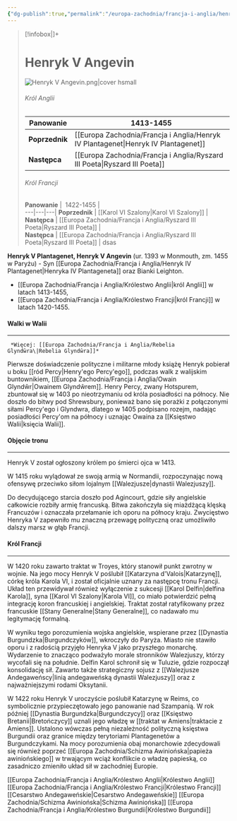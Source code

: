 ```yaml
---
{"dg-publish":true,"permalink":"/europa-zachodnia/francja-i-anglia/henryk-v-angevin/"}
---
```



> [!infobox|]+
> # Henryk V Angevin  
> ![Henryk V Angevin.png|cover hsmall](/img/user/images/Henryk%20V%20Angevin.png)  
> ###### Król Anglii  
> **Panowanie** |  1413-1455 |  
> ---|---|  
> **Poprzednik** | [[Europa Zachodnia/Francja i Anglia/Henryk IV Plantagenet\|Henryk IV Plantagenet]] |  
> **Następca** | [[Europa Zachodnia/Francja i Anglia/Ryszard III Poeta\|Ryszard III Poeta]] |  
> ###### Król Francji  
> **Panowanie** |  1422-1455 |  
> ---|---|---|
> **Poprzednik** | [[Karol VI Szalony\|Karol VI Szalony]] |  
> **Następca** | [[Europa Zachodnia/Francja i Anglia/Ryszard III Poeta\|Ryszard III Poeta]] |  
> **Następca** | [[Europa Zachodnia/Francja i Anglia/Ryszard III Poeta\|Ryszard III Poeta]] |  dsas




**Henryk V Plantagenet, Henryk V Angevin** (ur. 1393 w Monmouth, zm. 1455 w Paryżu) - Syn [[Europa Zachodnia/Francja i Anglia/Henryk IV Plantagenet\|Henryka IV Plantageneta]] oraz Bianki Leighton.
- [[Europa Zachodnia/Francja i Anglia/Królestwo Anglii\|król Anglii]] w latach 1413-1455, 
- [[Europa Zachodnia/Francja i Anglia/Królestwo Francji\|król Francji]] w latach 1420-1455. 


#### Walki w Walii
---
	 *Więcej: [[Europa Zachodnia/Francja i Anglia/Rebelia Glyndŵra\|Rebelia Glyndŵra]]*
Pierwsze doświadczenie polityczne i militarne młody książę Henryk pobierał u boku [[ród Percy\|Henry'ego Percy'ego]], podczas walk z walijskim buntownikiem, [[Europa Zachodnia/Francja i Anglia/Owain Glyndŵr\|Owainem Glyndŵrem]]. Henry Percy, zwany Hotspurem, zbuntował się w 1403 po nieotrzymaniu od króla posiadłości na północy. Nie doszło do bitwy pod Shrewsbury, ponieważ bano się porażki z połączonymi siłami Percy'ego i Glyndwra, dlatego w 1405 podpisano rozejm, nadając posiadłości Percy'om na północy i uznając Owaina za [[Księstwo Walii\|księcia Walii]]. 

#### Objęcie tronu
---
Henryk V został ogłoszony królem po śmierci ojca w 1413. 

W 1415 roku wylądował ze swoją armią w Normandii, rozpoczynając nową ofensywę przeciwko siłom lojalnym [[Walezjusze\|dynastii Walezjuszy]]. 

Do decydującego starcia doszło pod Agincourt, gdzie siły angielskie całkowicie rozbiły armię francuską. Bitwa zakończyła się miażdżącą klęską Francuzów i oznaczała przełamanie ich oporu na północy kraju. Zwycięstwo Henryka V zapewniło mu znaczną przewagę polityczną oraz umożliwiło dalszy marsz w głąb Francji.

#### Król Francji
---
W 1420 roku zawarto traktat w Troyes, który stanowił punkt zwrotny w wojnie. Na jego mocy Henryk V poślubił [[Katarzyna d'Valois\|Katarzynę]], córkę króla Karola VI, i został oficjalnie uznany za następcę tronu Francji. Układ ten przewidywał również wyłączenie z sukcesji [[Karol Delfin\|delfina Karola]], syna [[Karol VI Szalony\|Karola VI]], co miało potwierdzić pełną integrację koron francuskiej i angielskiej. Traktat został ratyfikowany przez francuskie [[Stany Generalne\|Stany Generalne]], co nadawało mu legitymację formalną.

W wyniku tego porozumienia wojska angielskie, wspierane przez [[Dynastia Burgundzka\|Burgundczyków]], wkroczyły do Paryża. Miasto nie stawiło oporu i z radością przyjęło Henryka V jako przyszłego monarchę. Wydarzenie to znacząco podważyło morale stronników Walezjuszy, którzy wycofali się na południe. Delfin Karol schronił się w Tuluzie, gdzie rozpoczął konsolidację sił. Zawarto także strategiczny sojusz z [[Walezjusze Andegaweńscy\|linią andegaweńską dynastii Walezjuszy]] oraz z najważniejszymi rodami Oksytanii.

W 1422 roku Henryk V uroczyście poślubił Katarzynę w Reims, co symbolicznie przypieczętowało jego panowanie nad Szampanią. W rok później [[Dynastia Burgundzka\|Burgundczycy]] oraz [[Księstwo Bretanii\|Bretończycy]] uznali jego władzę w [[traktat w Amiens\|traktacie z Amiens]]. Ustalono wówczas pełną niezależność polityczną księstwa Burgundii oraz granice między terytoriami Plantagenetów a Burgundczykami. Na mocy porozumienia obaj monarchowie zdecydowali się również poprzeć [[Europa Zachodnia/Schizma Awiniońska\|papieża awiniońskiego]] w trwającym wciąż konflikcie o władzę papieską, co zasadniczo zmieniło układ sił w zachodniej Europie.

[[Europa Zachodnia/Francja i Anglia/Królestwo Anglii\|Królestwo Anglii]]
[[Europa Zachodnia/Francja i Anglia/Królestwo Francji\|Królestwo Francji]]
[[Cesarstwo Andegaweńskie\|Cesarstwo Andegaweńskie]]
[[Europa Zachodnia/Schizma Awiniońska\|Schizma Awiniońska]]
[[Europa Zachodnia/Francja i Anglia/Królestwo Burgundii\|Królestwo Burgundii]]
